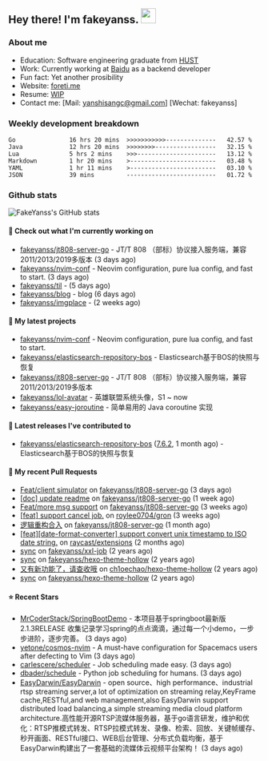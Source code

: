 ## Hey there! I'm fakeyanss. <img src="https://media.giphy.com/media/hvRJCLFzcasrR4ia7z/giphy.gif" width="30px">

### About me

- Education: Software engineering graduate from [HUST](https://www.hust.edu.cn/)
- Work: Currently working at [Baidu](https://cloud.baidu.com/) as a backend developer
- Fun fact: Yet another prosibility
- Website: [foreti.me](https://foreti.me)
- Resume: [WIP](https://github.com/fakeyanss/fakeYanss/blob/master/Resume.md)
- Contact me: [Mail: yanshisangc@gmail.com] [Wechat: fakeyanss]

### Weekly development breakdown



```text
Go               16 hrs 20 mins  >>>>>>>>>>>--------------   42.57 %
Java             12 hrs 20 mins  >>>>>>>>-----------------   32.15 %
Lua              5 hrs 2 mins    >>>----------------------   13.12 %
Markdown         1 hr 20 mins    >------------------------   03.48 %
YAML             1 hr 11 mins    >------------------------   03.10 %
JSON             39 mins         -------------------------   01.72 %
```



### Github stats

![FakeYanss's GitHub stats](https://github-readme-stats.vercel.app/api?username=fakeyanss&show_icons=true&theme=transparent)

#### 👷 Check out what I'm currently working on

- [fakeyanss/jt808-server-go](https://github.com/fakeyanss/jt808-server-go) - JT/T 808 （部标）协议接入服务端，兼容2011/2013/2019多版本 (3 days ago)
- [fakeyanss/nvim-conf](https://github.com/fakeyanss/nvim-conf) - Neovim configuration, pure lua config, and fast to start. (3 days ago)
- [fakeyanss/til](https://github.com/fakeyanss/til) -  (5 days ago)
- [fakeyanss/blog](https://github.com/fakeyanss/blog) - blog (6 days ago)
- [fakeyanss/imgplace](https://github.com/fakeyanss/imgplace) -  (2 weeks ago)

#### 🌱 My latest projects

- [fakeyanss/nvim-conf](https://github.com/fakeyanss/nvim-conf) - Neovim configuration, pure lua config, and fast to start.
- [fakeyanss/elasticsearch-repository-bos](https://github.com/fakeyanss/elasticsearch-repository-bos) - Elasticsearch基于BOS的快照与恢复
- [fakeyanss/jt808-server-go](https://github.com/fakeyanss/jt808-server-go) - JT/T 808 （部标）协议接入服务端，兼容2011/2013/2019多版本
- [fakeyanss/lol-avatar](https://github.com/fakeyanss/lol-avatar) - 英雄联盟系统头像，S1 ~ now
- [fakeyanss/easy-joroutine](https://github.com/fakeyanss/easy-joroutine) - 简单易用的 Java coroutine 实现

#### 🔭 Latest releases I've contributed to

- [fakeyanss/elasticsearch-repository-bos](https://github.com/fakeyanss/elasticsearch-repository-bos) ([7.6.2](https://github.com/fakeyanss/elasticsearch-repository-bos/releases/tag/7.6.2), 1 month ago) - Elasticsearch基于BOS的快照与恢复

#### 🔨 My recent Pull Requests

- [Feat/client simulator](https://github.com/fakeyanss/jt808-server-go/pull/6) on [fakeyanss/jt808-server-go](https://github.com/fakeyanss/jt808-server-go) (3 days ago)
- [[doc] update readme](https://github.com/fakeyanss/jt808-server-go/pull/4) on [fakeyanss/jt808-server-go](https://github.com/fakeyanss/jt808-server-go) (1 week ago)
- [Feat/more msg support](https://github.com/fakeyanss/jt808-server-go/pull/2) on [fakeyanss/jt808-server-go](https://github.com/fakeyanss/jt808-server-go) (3 weeks ago)
- [[feat] support cancel job.](https://github.com/roylee0704/gron/pull/16) on [roylee0704/gron](https://github.com/roylee0704/gron) (3 weeks ago)
- [逻辑重构合入](https://github.com/fakeyanss/jt808-server-go/pull/1) on [fakeyanss/jt808-server-go](https://github.com/fakeyanss/jt808-server-go) (1 month ago)
- [[feat][date-format-converter] support convert unix timestamp to ISO date string.](https://github.com/raycast/extensions/pull/4131) on [raycast/extensions](https://github.com/raycast/extensions) (2 months ago)
- [sync](https://github.com/fakeyanss/xxl-job/pull/1) on [fakeyanss/xxl-job](https://github.com/fakeyanss/xxl-job) (2 years ago)
- [sync](https://github.com/fakeyanss/hexo-theme-hollow/pull/3) on [fakeyanss/hexo-theme-hollow](https://github.com/fakeyanss/hexo-theme-hollow) (2 years ago)
- [又有新功能了，请查收哦](https://github.com/ch1oechao/hexo-theme-hollow/pull/44) on [ch1oechao/hexo-theme-hollow](https://github.com/ch1oechao/hexo-theme-hollow) (2 years ago)
- [sync](https://github.com/fakeyanss/hexo-theme-hollow/pull/2) on [fakeyanss/hexo-theme-hollow](https://github.com/fakeyanss/hexo-theme-hollow) (2 years ago)

#### ⭐ Recent Stars

- [MrCoderStack/SpringBootDemo](https://github.com/MrCoderStack/SpringBootDemo) - 本项目基于springboot最新版2.1.3RELEASE 收集记录学习spring的点点滴滴，通过每一个小demo，一步步进阶，逐步完善。 (3 days ago)
- [yetone/cosmos-nvim](https://github.com/yetone/cosmos-nvim) - A must-have configuration for Spacemacs users after defecting to Vim (3 days ago)
- [carlescere/scheduler](https://github.com/carlescere/scheduler) - Job scheduling made easy. (3 days ago)
- [dbader/schedule](https://github.com/dbader/schedule) - Python job scheduling for humans. (3 days ago)
- [EasyDarwin/EasyDarwin](https://github.com/EasyDarwin/EasyDarwin) - open source、high performance、industrial rtsp streaming server,a lot of optimization on streaming relay,KeyFrame cache,RESTful,and web management,also EasyDarwin support distributed load balancing,a simple streaming media cloud platform architecture.高性能开源RTSP流媒体服务器，基于go语言研发，维护和优化：RTSP推模式转发、RTSP拉模式转发、录像、检索、回放、关键帧缓存、秒开画面、RESTful接口、WEB后台管理、分布式负载均衡，基于EasyDarwin构建出了一套基础的流媒体云视频平台架构！ (3 days ago)
